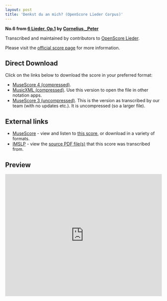 ```yaml
---
layout: post
title: 'Denkst du an mich? (OpenScore Lieder Corpus)'
---
```


__No.6 from [6 Lieder, Op.1](https://fourscoreandmore.org/openscore/lieder/Cornelius,_Peter/6_Lieder,_Op.1/) by [Cornelius,_Peter](https://fourscoreandmore.org/openscore/lieder/Cornelius,_Peter)__

Transcribed and maintained by contributors to [OpenScore Lieder].

Please visit the [official score page] for more information.

[official score page]: https://musescore.com/openscore-lieder-corpus/scores/5124429
[OpenScore Lieder]: https://musescore.com/openscore-lieder-corpus

## Direct Download

Click on the links below to download the score in your preferred format:
- [MuseScore 4 (compressed)](https://fourscoreandmore.org/openscore/lieder/Cornelius,_Peter/6_Lieder,_Op.1/6_Denkst_du_an_mich.mscz).
- [MusicXML (compressed)](https://fourscoreandmore.org/openscore/lieder/Cornelius,_Peter/6_Lieder,_Op.1/6_Denkst_du_an_mich.mxl). Use this version to open the file in other notation apps.
- [MuseScore 3 (uncompressed)](https://raw.githubusercontent.com/OpenScore/Lieder/refs/heads/main/scores/Cornelius,_Peter/6_Lieder,_Op.1/6_Denkst_du_an_mich/lc5124429.mscx). This is the version as transcribed by our team (with no updates etc.). It is uncompressed (so a larger file).

## External links

- [MuseScore] - view and listen to [this score][MuseScore], or download in a variety of formats.
- [IMSLP] - view the [source PDF file(s)][IMSLP] that this score was transcribed from.

[MuseScore]: https://musescore.com/score/5124429
[IMSLP]: https://imslp.org/wiki/Special:ReverseLookup/24060

## Preview

<iframe width="100%" height="394" src="https://musescore.com/openscore-lieder-corpus/scores/5124429/embed" frameborder="0" allowfullscreen allow="autoplay; fullscreen"></iframe>
